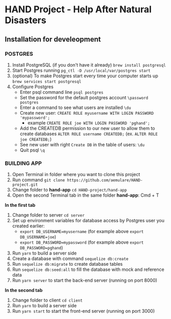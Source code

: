 # HAND Project - Help After Natural Disasters


## Installation for develeopment

### POSTGRES

1. Install PostgreSQL (if you don't have it already) ```brew install postgresql```
2. Start Postgres running ```pg_ctl -D /usr/local/var/postgres start```
3. (optional) To make Postgres start every time your computer starts up ```brew services start postgresql```
4. Configure Postgres
    - Enter psql command line ```psql postgres```
    - Set the password for the default postgres account ```\password postgres```
    - Enter a command to see what users are installed ```\du```
    - Create new user: ```CREATE ROLE myusername WITH LOGIN PASSWORD 'mypassword';```
         - example ```CREATE ROLE joe WITH LOGIN PASSWORD 'pghand';```
    - Add the CREATEDB permission to our new user to allow them to create databases ```ALTER ROLE username CREATEDB;``` (ex. ```ALTER ROLE joe CREATEDB;```)
    - See new user with right `Create DB` in the table of users: ```\du```
    - Quit psql ```\q```


### BUILDING APP

1. Open Terminal in folder where you want to clone this project
2. Run command ```git clone https://github.com/aemulare/HAND-project.git```
3. Change folder to **hand-app** ```cd HAND-project/hand-app```
4. Open the second Terminal tab in the same folder **hand-app**: Cmd + T


**In the first tab**
1. Change folder to server ```cd server```
2. Set up environment variables for database access by Postgres user you created earlier:
    - ```export DB_USERNAME=myusername``` (for example above ```export DB_USERNAME=joe```)
    - ```export DB_PASSWORD=mypassword``` (for example above ```export DB_PASSWORD=pghand```)
3. Run ```yarn``` to build a server side
4. Create a database with command ```sequelize db:create```
5. Run ```sequelize db:migrate``` to create database tables
6. Run ```sequelize db:seed:all``` to fill the database with mock and reference data
7. Run ```yarn server``` to start the back-end server (running on port 8000)

**In the second tab**
1. Change folder to client ```cd client```
2. Run ```yarn``` to build a server side
3. Run ```yarn start``` to start the front-end server (running on port 3000)

